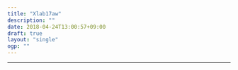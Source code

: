 ```yaml
---
title: "Xlab17aw"
description: ""
date: 2018-04-24T13:00:57+09:00
draft: true
layout: "single"
ogp: ""
---
```

---
